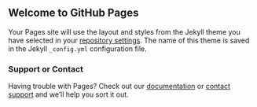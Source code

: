 ## Welcome to GitHub Pages

Your Pages site will use the layout and styles from the Jekyll theme you have selected in your [repository settings](https://github.com/Dk012/C.Computacionales/settings/pages). The name of this theme is saved in the Jekyll `_config.yml` configuration file.

### Support or Contact

Having trouble with Pages? Check out our [documentation](https://docs.github.com/categories/github-pages-basics/) or [contact support](https://support.github.com/contact) and we’ll help you sort it out.
